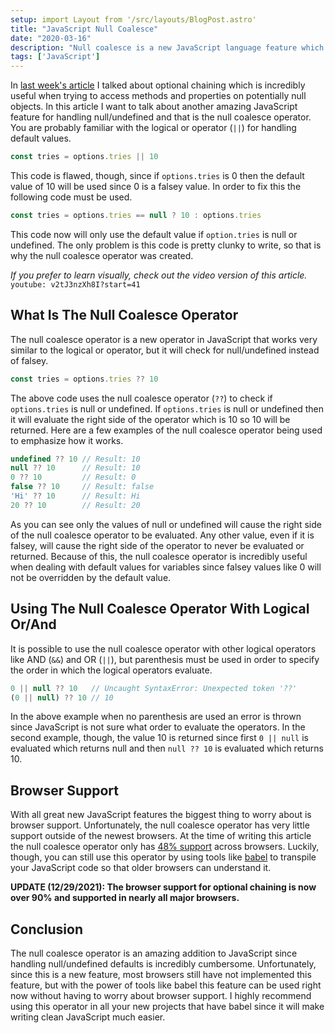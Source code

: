 ```yaml
---
setup: import Layout from '/src/layouts/BlogPost.astro'
title: "JavaScript Null Coalesce"
date: "2020-03-16"
description: "Null coalesce is a new JavaScript language feature which makes assigning default values for null/undefined incredibly easy."
tags: ['JavaScript']
---
```


In [last week's article](/2020-03/javascript-optional-chaining) I talked about optional chaining which is incredibly useful when trying to access methods and properties on potentially null objects. In this article I want to talk about another amazing JavaScript feature for handling null/undefined and that is the null coalesce operator. You are probably familiar with the logical or operator (`||`) for handling default values.
```js
const tries = options.tries || 10
```
This code is flawed, though, since if `options.tries` is 0 then the default value of 10 will be used since 0 is a falsey value. In order to fix this the following code must be used.
```js
const tries = options.tries == null ? 10 : options.tries
```
This code now will only use the default value if `option.tries` is null or undefined. The only problem is this code is pretty clunky to write, so that is why the null coalesce operator was created.

*If you prefer to learn visually, check out the video version of this article.*
`youtube: v2tJ3nzXh8I?start=41`

## What Is The Null Coalesce Operator

The null coalesce operator is a new operator in JavaScript that works very similar to the logical or operator, but it will check for null/undefined instead of falsey.
```js
const tries = options.tries ?? 10
```
The above code uses the null coalesce operator (`??`) to check if `options.tries` is null or undefined. If `options.tries` is null or undefined then it will evaluate the right side of the operator which is 10 so 10 will be returned. Here are a few examples of the null coalesce operator being used to emphasize how it works.
```js
undefined ?? 10 // Result: 10
null ?? 10      // Result: 10
0 ?? 10         // Result: 0
false ?? 10     // Result: false
'Hi' ?? 10      // Result: Hi
20 ?? 10        // Result: 20
```
As you can see only the values of null or undefined will cause the right side of the null coalesce operator to be evaluated. Any other value, even if it is falsey, will cause the right side of the operator to never be evaluated or returned. Because of this, the null coalesce operator is incredibly useful when dealing with default values for variables since falsey values like 0 will not be overridden by the default value.

## Using The Null Coalesce Operator With Logical Or/And

It is possible to use the null coalesce operator with other logical operators like AND (`&&`) and OR (`||`), but parenthesis must be used in order to specify the order in which the logical operators evaluate.
```js
0 || null ?? 10   // Uncaught SyntaxError: Unexpected token '??'
(0 || null) ?? 10 // 10
```
In the above example when no parenthesis are used an error is thrown since JavaScript is not sure what order to evaluate the operators. In the second example, though, the value 10 is returned since first `0 || null` is evaluated which returns null and then `null ?? 10` is evaluated which returns 10.

## Browser Support

With all great new JavaScript features the biggest thing to worry about is browser support. Unfortunately, the null coalesce operator has very little support outside of the newest browsers. At the time of writing this article the null coalesce operator only has [48% support](https://caniuse.com/#search=null%20coalescing) across browsers. Luckily, though, you can still use this operator by using tools like [babel](https://babeljs.io/docs/en/babel-plugin-proposal-nullish-coalescing-operator) to transpile your JavaScript code so that older browsers can understand it.

**UPDATE (12/29/2021): The browser support for optional chaining is now over 90% and supported in nearly all major browsers.**

## Conclusion

The null coalesce operator is an amazing addition to JavaScript since handling null/undefined defaults is incredibly cumbersome. Unfortunately, since this is a new feature, most browsers still have not implemented this feature, but with the power of tools like babel this feature can be used right now without having to worry about browser support. I highly recommend using this operator in all your new projects that have babel since it will make writing clean JavaScript much easier.